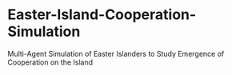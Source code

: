 # Easter-Island-Cooperation-Simulation
Multi-Agent Simulation of Easter Islanders to Study Emergence of Cooperation on the Island
